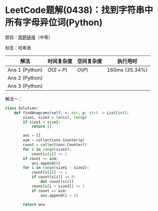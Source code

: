 # LeetCode题解(0438)：找到字符串中所有字母异位词(Python)

题目：[原题链接](https://leetcode-cn.com/problems/find-all-anagrams-in-a-string/)（中等）

标签：哈希表

| 解法           | 时间复杂度 | 空间复杂度 | 执行用时       |
| -------------- | ---------- | ---------- | -------------- |
| Ans 1 (Python) | $O(S+P)$   | $O(P)$     | 160ms (35.34%) |
| Ans 2 (Python) |            |            |                |
| Ans 3 (Python) |            |            |                |

解法一：

```python
class Solution:
    def findAnagrams(self, s: str, p: str) -> List[int]:
        size1, size2 = len(s), len(p)
        if size1 < size2:
            return []

        ans = []
        aim = collections.Counter(p)
        count = collections.Counter()
        for i in range(size2):
            count[s[i]] += 1
        if count == aim:
            ans.append(0)
        for i in range(size1 - size2):
            count[s[i]] -= 1
            if count[s[i]] == 0:
                del count[s[i]]
            count[s[i + size2]] += 1
            if count == aim:
                ans.append(i + 1)

        return ans
```